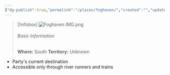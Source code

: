 ```yaml
---
{"dg-publish":true,"permalink":"/places/foghaven/","created":"","updated":""}
---
```


> [!infobox]
> ![Foghaven IMG.png](/img/user/z_Assets/Foghaven%20IMG.png)
> ###### Basic Information
> **Where:** South
> **Territory:** Unknown

- Party's current destination
- Accessible only through river runners and trains

